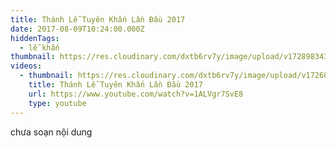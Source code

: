 ```yaml
---
title: Thánh Lễ Tuyên Khấn Lần Đầu 2017
date: 2017-08-09T10:24:00.000Z
hiddenTags:
  - lễ khấn
thumbnail: https://res.cloudinary.com/dxtb6rv7y/image/upload/v1728983438/TIEN_KHAN_2017_copy_gddn1p.jpg
videos:
  - thumbnail: https://res.cloudinary.com/dxtb6rv7y/image/upload/v1726889125/khan_lan_dau_2017_pj9vfh.jpg
    title: Thánh Lễ Tuyên Khấn Lần Đầu 2017
    url: https://www.youtube.com/watch?v=1ALVgr7SvE8
    type: youtube
---
```

chưa soạn nội dung
